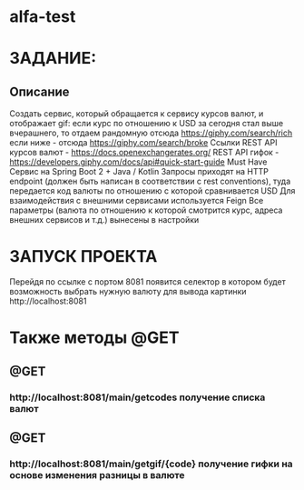 # alfa-test

# ЗАДАНИЕ:
## Описание
Создать сервис, который обращается к сервису курсов валют, и отображает gif:
если курс по отношению к USD за сегодня стал выше вчерашнего, то отдаем рандомную отсюда https://giphy.com/search/rich
если ниже - отсюда https://giphy.com/search/broke
Ссылки
REST API курсов валют - https://docs.openexchangerates.org/
REST API гифок - https://developers.giphy.com/docs/api#quick-start-guide
Must Have
Сервис на Spring Boot 2 + Java / Kotlin
Запросы приходят на HTTP endpoint (должен быть написан в соответствии с rest conventions), туда передается код валюты по отношению с которой сравнивается USD
Для взаимодействия с внешними сервисами используется Feign
Все параметры (валюта по отношению к которой смотрится курс, адреса внешних сервисов и т.д.) вынесены в настройки

#   ЗАПУСК ПРОЕКТА
Перейдя по ссылке с портом 8081 появится селектор в котором будет возможность выбрать нужную валюту для вывода картинки
http://localhost:8081 

# Также методы @GET
## @GET
### http://localhost:8081/main/getcodes получение списка валют

## @GET
### http://localhost:8081/main/getgif/{code} получение гифки на основе изменения разницы в валюте
